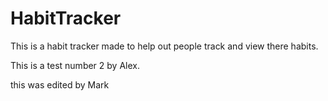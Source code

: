# HabitTracker
This is a habit tracker made to help out people track and view there habits. 

This is a test number 2 by Alex.

this was edited by Mark 
